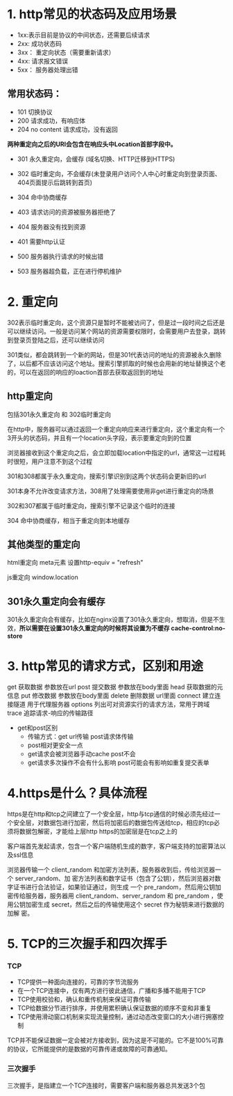 # 1. http常见的状态码及应用场景
- 1xx:表示目前是协议的中间状态，还需要后续请求
- 2xx: 成功状态码
- 3xx： 重定向状态（需要重新请求）
- 4xx: 请求报文错误
- 5xx： 服务器处理出错

## 常用状态码：
- 101 切换协议
- 200 请求成功，有响应体
- 204 no content 请求成功，没有返回


**两种重定向之后的URl会包含在响应头中Location首部字段中。**
- 301 永久重定向，会缓存 (域名切换、HTTP迁移到HTTPS)
- 302 临时重定向，不会缓存(未登录用户访问个人中心时重定向到登录页面、404页面提示后跳转到首页)

- 304 命中协商缓存

- 403 请求访问的资源被服务器拒绝了
- 404 服务器没有找到资源
- 401 需要http认证

- 500 服务器执行请求的时候出错
- 503 服务器超负载，正在进行停机维护


# 2. 重定向
302表示临时重定向，这个资源只是暂时不能被访问了，但是过一段时间之后还是可以继续访问。一般是访问某个网站的资源需要权限时，会需要用户去登录，跳转到登录页登陆之后，还可以继续访问

301类似，都会跳转到一个新的网站，但是301代表访问的地址的资源被永久删除了，以后都不应该访问这个地址。搜索引擎抓取的时候也会用新的地址替换这个老的，可以在返回的响应的loaction首部去获取返回到的地址

## http重定向
包括301永久重定向     和       302临时重定向

在http中，服务器可以通过返回一个重定向响应来进行重定向，这个重定向有一个3开头的状态码，并且有一个location头字段，表示要重定向到的位置

浏览器接收到这个重定向之后，会立即加载location中指定的url，通常这一过程耗时很短，用户注意不到这个过程


301和308都属于永久重定向，搜索引擎识别到这两个状态码会更新旧的url

301本身不允许改变请求方法，308用了处理需要使用非get进行重定向的场景



302和307都属于临时重定向，搜索引擎不记录这个临时的连接


304 命中协商缓存，相当于重定向到本地缓存



## 其他类型的重定向

html重定向 meta元素 设置http-equiv = "refresh"

js重定向 window.location


## 301永久重定向会有缓存

301永久重定向会有缓存，比如在nginx设置了301永久重定向，想取消，但是不生效，**所以需要在设置301永久重定向的时候将其设置为不缓存 cache-control:no-store**


# 3. http常见的请求方式，区别和用途
get 获取数据 参数放在url
post 提交数据 参数放在body里面
head 获取数据的元信息 
put 修改数据 参数放在body里面
delete 删除数据 url里面
connect 建立连接隧道 用于代理服务器
options 列出可对资源实行的请求方法，常用于跨域
trace 追踪请求-响应的传输路径

 - get和post区别
      - 传输方式：get url传输 post请求体传输
      - post相对更安全一点
      - get请求会被浏览器手动cache post不会
      - get请求多次操作不会有什么影响 post可能会有影响如重复提交表单



# 4.https是什么？具体流程
https是在http和tcp之间建立了一个安全层，http与tcp通信的时候必须先经过一个安全层，对数据包进行加密，然后将加密后的数据包传送给tcp，相应的tcp必须将数据包解密，才能给上层http
https的加密层是在tcp之上的

客户端首先发起请求，包含一个客户端随机生成的数字，客户端支持的加密算法以及ssl信息

<!-- 服务器收到消息，取出客户端发来的随机数字，和支持的加密算法
然后选出一个加密算法，生成一个随机数，发送给客户端让客户端对服务器身份进行校验，服务端同时将自己的公钥通过数字证书的方式发给客户端
客户端接收到服务端的整数，先从ca验证证书的合法性，验证通过后取出证书中的服务端公钥，再生成一个随机数，再用服务端非对称加密这个随机数发送到服务端 -->


浏览器传输一个 client_random 和加密方法列表，服务器收到后，传给浏览器一个 server_random、加
密方法列表和数字证书（包含了公钥），然后浏览器对数字证书进行合法验证，如果验证通过，则生成
一个 pre_random，然后用公钥加密传给服务器，服务器用 client_random、server_random 和
pre_random ，使用公钥加密生成 secret，然后之后的传输使用这个 secret 作为秘钥来进行数据的加解
密。

# 5. TCP的三次握手和四次挥手

### TCP
- TCP提供一种面向连接的，可靠的字节流服务
- 在一个TCP连接中，仅有两方进行彼此通信，广播和多播不能用于TCP
- TCP使用校验和，确认和重传机制来保证可靠传输
- TCP给数据分节进行排序，并使用累积确认保证数据的顺序不变和非重复
- TCP使用滑动窗口机制来实现流量控制，通过动态改变窗口的大小进行拥塞控制

TCP并不能保证数据一定会被对方接收到，因为这是不可能的。它不是100%可靠的协议，它所能提供的是数据的可靠传递或故障的可靠通知。


### 三次握手
三次握手，是指建立一个TCP连接时，需要客户端和服务器总共发送3个包



